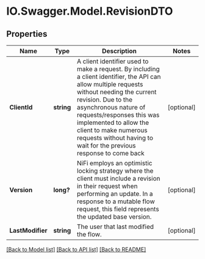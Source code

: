 # IO.Swagger.Model.RevisionDTO
## Properties

Name | Type | Description | Notes
------------ | ------------- | ------------- | -------------
**ClientId** | **string** | A client identifier used to make a request. By including a client identifier, the API can allow multiple requests without needing the current revision. Due to the asynchronous nature of requests/responses this was implemented to allow the client to make numerous requests without having to wait for the previous response to come back | [optional] 
**Version** | **long?** | NiFi employs an optimistic locking strategy where the client must include a revision in their request when performing an update. In a response to a mutable flow request, this field represents the updated base version. | [optional] 
**LastModifier** | **string** | The user that last modified the flow. | [optional] 

[[Back to Model list]](../README.md#documentation-for-models) [[Back to API list]](../README.md#documentation-for-api-endpoints) [[Back to README]](../README.md)

